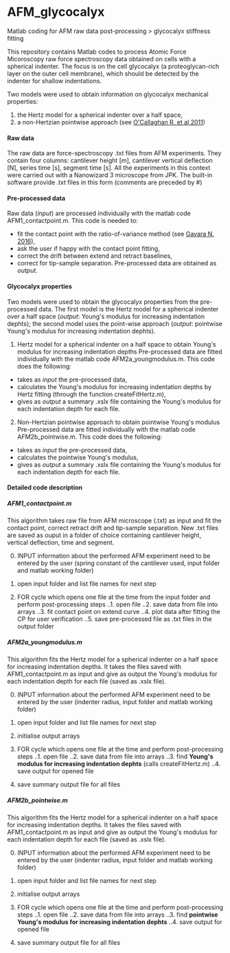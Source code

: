 # AFM_glycocalyx
Matlab coding for AFM raw data post-processing > glycocalyx stiffness fitting

This repository contains Matlab codes to process Atomic Force Micoroscopy raw force spectroscopy data obtained on cells with a spherical indenter.
The focus is on the cell glycocalyx (a proteoglycan-rich layer on the outer cell membrane), which should be detected by the indenter for shallow indentations.

Two models were used to obtain information on glycocalyx mechanical properties:
1. the Hertz model for a spherical indenter over a half space,
2. a non-Hertzian pointwise approach (see [O'Callaghan R. et al 2011](https://www.ncbi.nlm.nih.gov/pmc/articles/PMC3174749/?tool=pmcentrez))

#### Raw data
The raw data are force-spectroscopy .txt files from AFM experiments. They contain four columns: cantilever height [m], cantilever vertical deflection [N], series time [s], segment time [s].
All the experiments in this context were carried out with a Nanowizard 3 microscope from JPK. The built-in software provide .txt files in this form (comments are preceded by #)

#### Pre-processed data
Raw data (_input_) are processed individually with the matlab code AFM1_contactpoint.m.
This code is needed to:
* fit the contact point with the ratio-of-variance method (see [Gavara N. 2016](https://www.nature.com/articles/srep21267)),
* ask the user if happy with the contact point fitting,
* correct the drift between extend and retract baselines,
* correct for tip-sample separation.
Pre-processed data are obtained as _output_.

#### Glycocalyx properties
Two models were used to obtain the glycocalyx properties from the pre-processed data.
The first model is the Hertz model for a spherical indenter over a half space (_output_: Young's modulus for increasing indentation dephts); the second model uses the point-wise approach (_output_: pointwise Young's modulus for increasing indentation dephts).

1. Hertz model for a spherical indenter on a half space to obtain Young's modulus for increasing indentation depths
Pre-processed data are fitted individually with the matlab code AFM2a_youngmodulus.m.
This code does the following:
* takes as _input_ the pre-processed data,
* calculates the Young's modulus for increasing indentation depths by Hertz fitting (through the function createFitHertz.m),
* gives as _output_ a summary .xslx file containing the Young's modulus for each indentation depth for each file.

2. Non-Hertzian pointwise approach to obtain pointwise Young's modulus
Pre-processed data are fitted individually with the matlab code AFM2b_pointwise.m.
This code does the following:
* takes as _input_ the pre-processed data,
* calculates the pointwise Young's modulus,
* gives as _output_ a summary .xslx file containing the Young's modulus for each indentation depth for each file.

#### Detailed code description
##### AFM1_contactpoint.m
This algorithm takes raw file from AFM microscope (.txt) as input and fit the contact point, correct retract drift and tip-sample separation.
New .txt files are saved as ouput in a folder of choice containing cantilever height, vertical deflection, time and segment.

0. INPUT
   information about the performed AFM experiment need to be entered by the user (spring constant of the cantilever used, input folder and matlab working folder)
   
1. open input folder and list file names for next step
2. FOR cycle which opens one file at the time from the input folder and perform post-processing steps
..1. open file
..2. save data from file into arrays
..3. fit contact point on extend curve
..4. plot data after fitting the CP for user verification
..5. save pre-processed file as .txt files in the output folder

##### AFM2a_youngmodulus.m
This algorithm fits the Hertz model for a spherical indenter on a half space for increasing indentation depths.
It takes the files saved with AFM1_contactpoint.m as input and give as output the Young's modulus for each indentation depth for each file (saved as .xslx file).

0. INPUT
   information about the performed AFM experiment need to be entered by the user (indenter radius, input folder and matlab working folder)

1. open input folder and list file names for next step
2. initialise output arrays
3. FOR cycle which opens one file at the time and perform post-processing steps
..1. open file
..2. save data from file into arrays
..3. find **Young's modulus for increasing indentation dephts** (calls createFitHertz.m)
..4. save output for opened file
4. save summary output file for all files

##### AFM2b_pointwise.m
This algorithm fits the Hertz model for a spherical indenter on a half space for increasing indentation depths.
It takes the files saved with AFM1_contactpoint.m as input and give as output the Young's modulus for each indentation depth for each file (saved as .xslx file).

0. INPUT
   information about the performed AFM experiment need to be entered by the user (indenter radius, input folder and matlab working folder) 

1. open input folder and list file names for next step
2. initialise output arrays
3. FOR cycle which opens one file at the time and perform post-processing steps
..1. open file
..2. save data from file into arrays
..3. find **pointwise Young's modulus for increasing indentation dephts**
..4. save output for opened file
4. save summary output file for all files